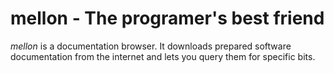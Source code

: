 mellon - The programer's best friend
====================================

*mellon* is a documentation browser. It downloads prepared software
documentation from the internet and lets you query them for specific bits.
